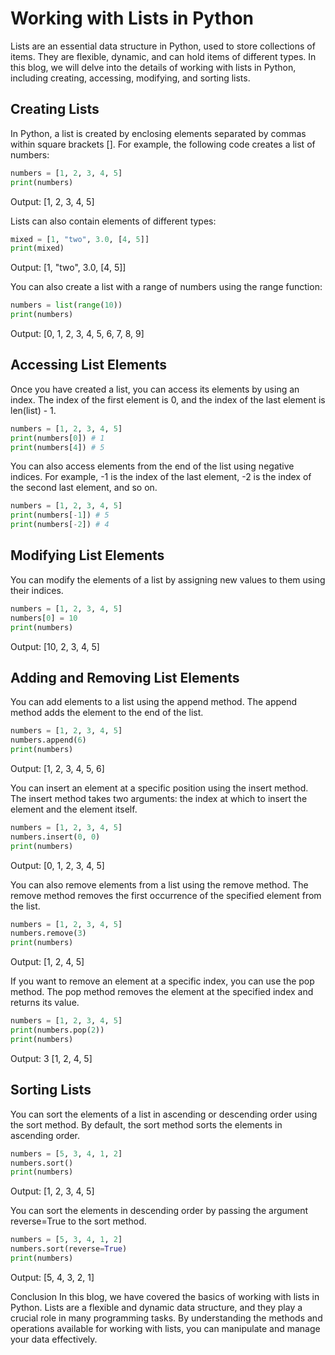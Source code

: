 # Working with Lists in Python

Lists are an essential data structure in Python, used to store collections of items. 
They are flexible, dynamic, and can hold items of different types. 
In this blog, we will delve into the details of working with lists in Python, including creating, accessing, modifying, and sorting lists.

## Creating Lists

In Python, a list is created by enclosing elements separated by commas within square brackets []. 
For example, the following code creates a list of numbers:

````python
numbers = [1, 2, 3, 4, 5]
print(numbers)
````

Output: [1, 2, 3, 4, 5]

Lists can also contain elements of different types:

````python
mixed = [1, "two", 3.0, [4, 5]]
print(mixed)
````

Output: [1, "two", 3.0, [4, 5]]

You can also create a list with a range of numbers using the range function:

````python
numbers = list(range(10))
print(numbers)
````

Output: [0, 1, 2, 3, 4, 5, 6, 7, 8, 9]

## Accessing List Elements
Once you have created a list, you can access its elements by using an index. 
The index of the first element is 0, and the index of the last element is len(list) - 1.

````python
numbers = [1, 2, 3, 4, 5]
print(numbers[0]) # 1
print(numbers[4]) # 5
````

You can also access elements from the end of the list using negative indices. 
For example, -1 is the index of the last element, -2 is the index of the second last element, and so on.

````python
numbers = [1, 2, 3, 4, 5]
print(numbers[-1]) # 5
print(numbers[-2]) # 4
````

## Modifying List Elements
You can modify the elements of a list by assigning new values to them using their indices.

````python
numbers = [1, 2, 3, 4, 5]
numbers[0] = 10
print(numbers)
````

Output: [10, 2, 3, 4, 5]

## Adding and Removing List Elements
You can add elements to a list using the append method. The append method adds the element to the end of the list.

````python
numbers = [1, 2, 3, 4, 5]
numbers.append(6)
print(numbers)
````

Output: [1, 2, 3, 4, 5, 6]

You can insert an element at a specific position using the insert method. 
The insert method takes two arguments: the index at which to insert the element and the element itself.

````python
numbers = [1, 2, 3, 4, 5]
numbers.insert(0, 0)
print(numbers)
````
Output: [0, 1, 2, 3, 4, 5]


You can also remove elements from a list using the remove method. 
The remove method removes the first occurrence of the specified element from the list.

````python
numbers = [1, 2, 3, 4, 5]
numbers.remove(3)
print(numbers)
````

Output: [1, 2, 4, 5]

If you want to remove an element at a specific index, you can use the pop method. 
The pop method removes the element at the specified index and returns its value.

````python
numbers = [1, 2, 3, 4, 5]
print(numbers.pop(2))
print(numbers)
````

Output:
3
[1, 2, 4, 5]

## Sorting Lists
You can sort the elements of a list in ascending or descending order using the sort method. By default, the sort method sorts the elements in ascending order.

````python
numbers = [5, 3, 4, 1, 2]
numbers.sort()
print(numbers)
````
Output: [1, 2, 3, 4, 5]

You can sort the elements in descending order by passing the argument reverse=True to the sort method.

````python
numbers = [5, 3, 4, 1, 2]
numbers.sort(reverse=True)
print(numbers)
````
Output: [5, 4, 3, 2, 1]

Conclusion
In this blog, we have covered the basics of working with lists in Python. Lists are a flexible and dynamic data structure, and they play a crucial role in many programming tasks. By understanding the methods and operations available for working with lists, you can manipulate and manage your data effectively.



